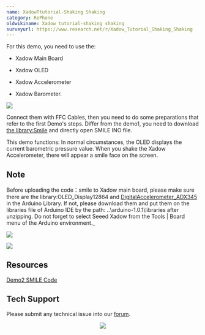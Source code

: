 ```yaml
---
name: XadowTtutorial-Shaking Shaking
category: RePhone
oldwikiname: Xadow tutorial-shaking shaking
surveyurl: https://www.research.net/r/Xadow_Tutorial_Shaking_Shaking
---
```


For this demo, you need to use the:

*   Xadow Main Board

*   Xadow OLED

*   Xadow Accelerometer

*   Xadow Barometer.

![](https://files.seeedstudio.com/wiki/Xadow_Tutorial_Shaking_Shaking/img/Untitled.png)

Connect them with FFC Cables, then you need to do some preparations that refer to the first Demo's steps. Differ from the demo1, you need to download [the library:Smile](https://files.seeedstudio.com/wiki/Xadow_Tutorial_Shaking_Shaking/https://files.seeedstudio.com/wiki/Xadow_Tutorial_Shaking_Shaking/res/SMILE.zip) and directly open SMILE INO file.

This demo functions: In normal circumstances, the OLED displays the current barometric pressure value. When you shake the Xadow Accelerometer, there will appear a smile face on the screen.

## Note

Before uploading the code：smile to Xadow main board, please make sure there are the library:OLED_Display12864 and [DigitalAccelerometer_ADX345](https://files.seeedstudio.com/wiki/Xadow_Tutorial_Shaking_Shaking/res/DigitalAccelerometer_ADXL345.zip) in the Arduino Library. If not, please download them and put them on the libraries file of Arduino IDE by the path: ..\arduino-1.0.1\libraries after unzipping. Do not forget to select Seeed Xadow from the Tools | Board menu of the Arduino environment._

![](https://files.seeedstudio.com/wiki/Xadow_Tutorial_Shaking_Shaking/img/Demo_2_display_data.jpg)

![](https://files.seeedstudio.com/wiki/Xadow_Tutorial_Shaking_Shaking/img/Demo_2_display_smile.jpg)

## Resources

[Demo2 SMILE Code](https://files.seeedstudio.com/wiki/Xadow_Tutorial_Shaking_Shaking/res/SMILE.zip)

## Tech Support
Please submit any technical issue into our [forum](http://forum.seeedstudio.com/). <br /><p style="text-align:center"><a href="https://www.seeedstudio.com/act-4.html?utm_source=wiki&utm_medium=wikibanner&utm_campaign=newproducts" target="_blank"><img src="https://files.seeedstudio.com/wiki/Wiki_Banner/new_product.jpg" /></a></p>